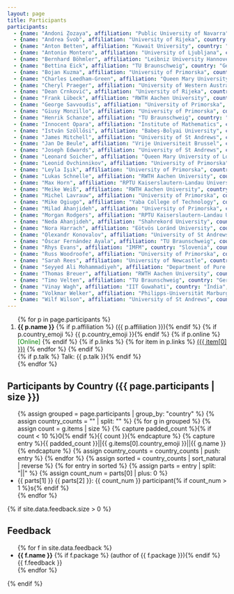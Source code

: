 ```yaml
---
layout: page
title: Participants
participants:
  - {name: "Andoni Zozaya", affiliation: "Public University of Navarra", country: "Spain", country_emoji: "🇪🇸", online: false}
  - {name: "Andrea Švob", affiliation: "University of Rijeka", country: "Croatia", country_emoji: "🇭🇷", online: false}
  - {name: "Anton Betten", affiliation: "Kuwait University", country: "Kuwait", country_emoji: "🇰🇼", online: false}
  - {name: "Antonio Montero", affiliation: "University of Ljubljana", country: "Slovenia", country_emoji: "🇸🇮", online: false}
  - {name: "Bernhard Böhmler", affiliation: "Leibniz University Hannover", country: "Germany", country_emoji: "🇩🇪", online: false}
  - {name: "Bettina Eick", affiliation: "TU Braunschweig", country: "Germany", country_emoji: "🇩🇪", online: false}
  - {name: "Bojan Kuzma", affiliation: "University of Primorska", country: "Slovenia", country_emoji: "🇸🇮", online: false}
  - {name: "Charles Leedham-Green", affiliation: "Queen Mary University of London", country: "United Kingdom", country_emoji: "🇬🇧", online: true}
  - {name: "Cheryl Praeger", affiliation: "University of Western Australia", country: "Australia", country_emoji: "🇦🇺", online: true}
  - {name: "Dean Crnković", affiliation: "University of Rijeka", country: "Croatia", country_emoji: "🇭🇷", online: false}
  - {name: "Frank Lübeck", affiliation: "RWTH Aachen University", country: "Germany", country_emoji: "🇩🇪", online: false}
  - {name: "George Savvoudis", affiliation: "University of Primorska", country: "Slovenia", country_emoji: "🇸🇮", online: false}
  - {name: "Giusy Monzillo", affiliation: "University of Primorska", country: "Slovenia", country_emoji: "🇸🇮", online: false}
  - {name: "Henrik Schanze", affiliation: "TU Braunschweig", country: "Germany", country_emoji: "🇩🇪", online: false}
  - {name: "Innocent Opara", affiliation: "Institute of Mathematics", country: "Nigeria", country_emoji: "🇳🇬", online: false}
  - {name: "István Szöllősi", affiliation: "Babeș-Bolyai University", country: "Romania", country_emoji: "🇷🇴", online: false}
  - {name: "James Mitchell", affiliation: "University of St Andrews", country: "United Kingdom", country_emoji: "🇬🇧", online: false}
  - {name: "Jan De Beule", affiliation: "Vrije Universiteit Brussel", country: "Belgium", country_emoji: "🇧🇪", online: false}
  - {name: "Joseph Edwards", affiliation: "University of St Andrews", country: "United Kingdom", country_emoji: "🇬🇧", online: false}
  - {name: "Leonard Soicher", affiliation: "Queen Mary University of London", country: "United Kingdom", country_emoji: "🇬🇧", online: false}
  - {name: "Leonid Ovchinnikov", affiliation: "University of Primorska", country: "Slovenia", country_emoji: "🇸🇮", online: false}
  - {name: "Leyla Işık", affiliation: "University of Primorska", country: "Slovenia", country_emoji: "🇸🇮", online: false}
  - {name: "Lukas Schnelle", affiliation: "RWTH Aachen University", country: "Germany", country_emoji: "🇩🇪", online: false}
  - {name: "Max Horn", affiliation: "RPTU Kaiserslautern-Landau University", country: "Germany", country_emoji: "🇩🇪", online: false}
  - {name: "Meike Weiß", affiliation: "RWTH Aachen University", country: "Germany", country_emoji: "🇩🇪", online: false}
  - {name: "Michel Lavrauw", affiliation: "University of Primorska", country: "Slovenia", country_emoji: "🇸🇮", online: false}
  - {name: "Mike Ogiugo", affiliation: "Yaba College of Technology", country: "Nigeria", country_emoji: "🇳🇬", online: false}
  - {name: "Milad Ahanjideh", affiliation: "University of Primorska", country: "Slovenia", country_emoji: "🇸🇮", online: false}
  - {name: "Morgan Rodgers", affiliation: "RPTU Kaiserslautern-Landau University", country: "Germany", country_emoji: "🇩🇪", online: false}
  - {name: "Neda Ahanjideh", affiliation: "Shahrekord University", country: "Iran", country_emoji: "🇮🇷", online: false}
  - {name: "Nora Harrach", affiliation: "Eötvös Loránd University", country: "Hungary", country_emoji: "🇭🇺", online: false}
  - {name: "Olexandr Konovalov", affiliation: "University of St Andrews", country: "United Kingdom", country_emoji: "🇬🇧", online: false}
  - {name: "Óscar Fernández Ayala", affiliation: "TU Braunschweig", country: "Germany", country_emoji: "🇩🇪", online: false}
  - {name: "Rhys Evans", affiliation: "IMFM", country: "Slovenia", country_emoji: "🇸🇮", online: false}
  - {name: "Russ Woodroofe", affiliation: "University of Primorska", country: "Slovenia", country_emoji: "🇸🇮", online: false}
  - {name: "Sarah Rees", affiliation: "University of Newcastle", country: "United Kingdom", country_emoji: "🇬🇧", online: false}
  - {name: "Seyyed Ali Mohammadiyeh", affiliation: "Department of Pure Mathematics, Faculty of Mathematical Sciences, University of Kashan", country: "Iran", country_emoji: "🇮🇷", online: false}
  - {name: "Thomas Breuer", affiliation: "RWTH Aachen University", country: "Germany", country_emoji: "🇩🇪", online: false}
  - {name: "Timo Velten", affiliation: "TU Braunschweig", country: "Germany", country_emoji: "🇩🇪", online: false}
  - {name: "Vinay Wagh", affiliation: "IIT Guwahati", country: "India", country_emoji: "🇮🇳", online: false}
  - {name: "Volkmar Welker", affiliation: "Philipps-Universität Marburg", country: "Germany", country_emoji: "🇩🇪", online: false}
  - {name: "Wilf Wilson", affiliation: "University of St Andrews", country: "United Kingdom", country_emoji: "🇬🇧", online: false}
---
```


<ol>
{% for p in page.participants %}
  <li>
    <strong>{{ p.name }}</strong>
    {% if p.affiliation %} ({{ p.affiliation }}){% endif %}
    {% if p.country_emoji %} {{ p.country_emoji }}{% endif %}
    {% if p.online %}
      <span style="color: green;">[Online]</span>
    {% endif %}
    {% if p.links %}
      {% for item in p.links %}
        <a href="{{ item[1] }}">({{ item[0] }})</a>
      {% endfor %}
    {% endif %}
    <br/>
    {% if p.talk %} Talk: {{ p.talk }}{% endif %}
  </li>
{% endfor %}
</ol>

<h2>Participants by Country ({{ page.participants | size }})</h2>
<ul>
  {% assign grouped = page.participants | group_by: "country" %}
  {% assign country_counts = "" | split: "" %}
  {% for g in grouped %}
    {% assign count = g.items | size %}
    {% capture padded_count %}{% if count < 10 %}0{% endif %}{{ count }}{% endcapture %}
    {% capture entry %}{{ padded_count }}||{{ g.items[0].country_emoji }}||{{ g.name }}{% endcapture %}
    {% assign country_counts = country_counts | push: entry %}
  {% endfor %}
  {% assign sorted = country_counts | sort_natural | reverse %}
  {% for entry in sorted %}
    {% assign parts = entry | split: "||" %}
    {% assign count_num = parts[0] | plus: 0 %}
    <li>{{ parts[1] }} {{ parts[2] }}: {{ count_num }} participant{% if count_num > 1 %}s{% endif %}</li>
  {% endfor %}
</ul>

{% if site.data.feedback.size > 0 %}
<h2>Feedback</h2>
<ul>
{% for f in site.data.feedback %}
  <li>
    <strong>{{ f.name }}</strong>
    {% if f.package %} (author of {{ f.package }}){% endif %}
    <br/>
    {{ f.feedback }}
  </li>
{% endfor %}
</ul>
{% endif %}

<!--
## Conference photo
<figure>
  <a href="{{ site.baseurl }}/public/conf_photo.jpg">
    <img 
      src="{{ site.baseurl }}/public/conf_photo.jpg" 
      alt="Group photo of GAP Days Summer 2025 participants at University of Primorska, Koper, Slovenia, 25-29 August 2025" 
    />
  </a>
  <figcaption>
    Group photo of the participants of GAP Days Summer 2025 in Koper, Slovenia
  </figcaption>
</figure>
-->
